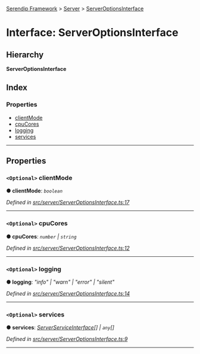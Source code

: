 [Serendip Framework](../README.md) > [Server](../modules/server.md) > [ServerOptionsInterface](../interfaces/server.serveroptionsinterface-1.md)

# Interface: ServerOptionsInterface

## Hierarchy

**ServerOptionsInterface**

## Index

### Properties

* [clientMode](server.serveroptionsinterface-1.md#clientmode)
* [cpuCores](server.serveroptionsinterface-1.md#cpucores)
* [logging](server.serveroptionsinterface-1.md#logging)
* [services](server.serveroptionsinterface-1.md#services)

---

## Properties

<a id="clientmode"></a>

### `<Optional>` clientMode

**● clientMode**: *`boolean`*

*Defined in [src/server/ServerOptionsInterface.ts:17](https://github.com/m-esm/serendip/blob/570071d/src/server/ServerOptionsInterface.ts#L17)*

___
<a id="cpucores"></a>

### `<Optional>` cpuCores

**● cpuCores**: *`number` \| `string`*

*Defined in [src/server/ServerOptionsInterface.ts:12](https://github.com/m-esm/serendip/blob/570071d/src/server/ServerOptionsInterface.ts#L12)*

___
<a id="logging"></a>

### `<Optional>` logging

**● logging**: *"info" \| "warn" \| "error" \| "silent"*

*Defined in [src/server/ServerOptionsInterface.ts:14](https://github.com/m-esm/serendip/blob/570071d/src/server/ServerOptionsInterface.ts#L14)*

___
<a id="services"></a>

### `<Optional>` services

**● services**: *[ServerServiceInterface](server.serverserviceinterface-1.md)[] \| `any`[]*

*Defined in [src/server/ServerOptionsInterface.ts:9](https://github.com/m-esm/serendip/blob/570071d/src/server/ServerOptionsInterface.ts#L9)*

___

